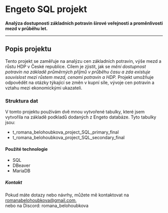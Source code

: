 # Engeto SQL projekt
**Analýza dostupnosti základních potravin širové veřejnosti a proměnlivosti mezd v průběhu let.**

---

## Popis projektu

Tento projekt se zaměřuje na analýzu cen základních potravin, výše mezd a růstu HDP v České republice. Cílem je zjistit, jak se *mění dostupnost potravin na základě průměrných příjmů v průběhu času a zda existuje souvislost mezi růstem mezd, cenami potravin a HDP.* Projekt umožňuje odpovědět na otázky týkající se změn v kupní síle, vývoje cen potravin a vztahu mezi ekonomickými ukazateli.

### Struktura dat

V tomto projektu používám dvě mnou vytvořené tabulky, které jsem vytvořila na základě podkladů dodaných z Engeto databáze. Tyto tabulky jsou:

- t_romana_belohoubkova_project_SQL_primary_final
- t_romana_belohoubkova_project_SQL_secondary_final

#### Použíté technologie

- SQL 
- DBeaver 
- MariaDB

##### Kontakt
Pokud máte dotazy nebo návrhy, můžete mě kontaktovat na [romanabelohoubkova@gmail.com](mailto:romanabelohoubkova@gmail.com),  
nebo na Discord: romana_belohoubkova